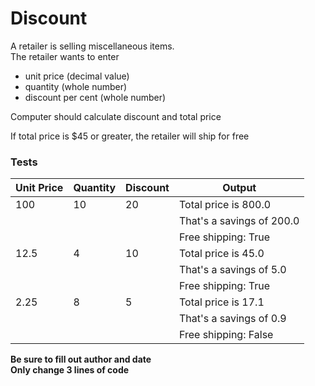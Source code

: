 <h1>Discount</h1>
<p>A retailer is selling miscellaneous items.<br>
The retailer wants to enter</p>
<ul>
  <li>unit price (decimal value)</li>
  <li>quantity (whole number)</li>
  <li>discount per cent (whole number)</li>
</ul>
<p>Computer should calculate discount and total price</p>
<p>If total price is $45 or greater, the retailer will ship for free</p>

<h3>Tests</h3>

|Unit Price|Quantity     |Discount |Output         |
|---| ---     |--- |---            |
|100|10| 20 |Total price is 800.0|
| | | |That's a savings of 200.0|
| | | |Free shipping: True|
|12.5|4| 10 |Total price is 45.0|
| | | |That's a savings of 5.0|
| | | |Free shipping: True|
|2.25|8| 5 |Total price is 17.1|
| | | |That's a savings of 0.9|
| | | |Free shipping: False|

</table>

<p><b>Be sure to fill out author and date</b><br>
<b>Only change 3 lines of code</b></p>
